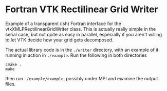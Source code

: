 # Fortran VTK Rectilinear Grid Writer


Example of a transparent (ish) Fortran interface for the vtkXMLPRectilinearGridWriter class. This is actually really simple in the serial case, but not quite as easy in parallel, especially if you aren't willing to let VTK decide how your grid gets decomposed.

The actual library code is in the `./writer` directory, with an example of it running in action in `./example`. Run the following in both directories
```
cmake .
make
```
then run `./example/example`, possibly under MPI and examine the output files.

